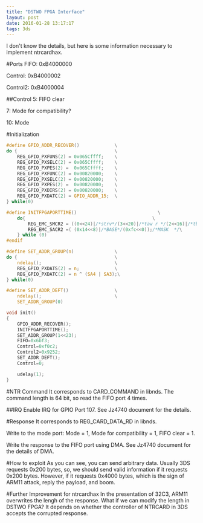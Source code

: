 ```yaml
---
title: "DSTWO FPGA Interface"
layout: post
date: 2016-01-28 13:17:17
tags: 3ds
---
```

I don't know the details, but here is some information necessary to implement
ntrcardhax.

#Ports
FIFO: 0xB4000000

Control: 0xB4000002

Control2: 0xB4000004

##Control
5: FIFO clear

7: Mode for compatibility?

10: Mode

#Initialization
```C
#define GPIO_ADDR_RECOVER()             \
do {                                    \
    REG_GPIO_PXFUNS(2) = 0x065Cffff;    \
	REG_GPIO_PXSELC(2) = 0x065Cffff;	\
    REG_GPIO_PXPES(2) =  0x065Cffff;	\
    REG_GPIO_PXFUNC(2) = 0x00820000;	\
    REG_GPIO_PXSELC(2) = 0x00820000;	\
    REG_GPIO_PXPES(2) =  0x00820000;	\
    REG_GPIO_PXDIRS(2) = 0x00820000;	\
    REG_GPIO_PXDATC(2) = GPIO_ADDR_15;  \
} while(0)

#define INITFPGAPORTTIME()                              \
    do{                                               \
		REG_EMC_SMCR2 = ((0<<24)|/*strv*/(3<<20)|/*taw r */(2<<16)|/*tbp w */(2<<12) |/*tah*/(3<<8) |/*tas */ (1<<6)|/*bw 16 */ (0<<3)|/*bcm */ (0<<1)|/*bl*/(0<<0) /*smt */ );\
		REG_EMC_SACR2 =( (0x14<<8)|/*BASE*/(0xfc<<0));/*MASK  */\
    } while (0)
#endif

#define SET_ADDR_GROUP(n)               \
do {                                    \
    ndelay();                           \
    REG_GPIO_PXDATS(2) = n;             \
    REG_GPIO_PXDATC(2) = n ^ (SA4 | SA3);\
} while(0)

#define SET_ADDR_DEFT()                 \
    ndelay();                           \
    SET_ADDR_GROUP(0)

void init()
{
	GPIO_ADDR_RECOVER();
	INITFPGAPORTTIME();
	SET_ADDR_GROUP(1<<23);
	FIFO=0x6bf3;
	Control=0xf0c2;
	Control2=0x9252;
	SET_ADDR_DEFT();
	Control=0;

	udelay(1);
}
```

#NTR Command
It corresponds to CARD_COMMAND in libnds.
The command length is 64 bit, so read the FIFO port 4 times.

##IRQ
Enable IRQ for GPIO Port 107. See Jz4740 document for the details.

#Response
It corresponds to REG_CARD_DATA_RD in libnds.

Write to the mode port: Mode = 1, Mode for compatibility = 1, FIFO clear = 1.

Write the response to the FIFO port using DMA. See Jz4740 document for the
details of DMA.

#How to exploit
As you can see, you can send arbitrary data. Usually 3DS requests 0x200 bytes,
so, we should send valid information if it requests 0x200 bytes. However,
if it requests 0x4000 bytes, which is the sign of ARM11 attack, reply the
payload, and boom.

#Further Improvement for ntrcardhax
In the presentation of 32C3, ARM11 overwrites the lengh of the response.
What if we can modify the length in DSTWO FPGA? It depends on whether
the controller of NTRCARD in 3DS accepts the corrupted response.
